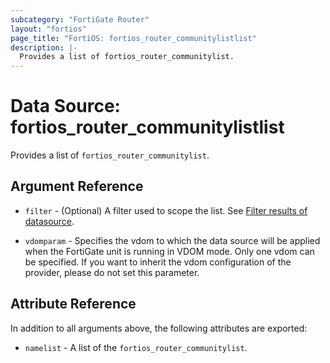 ```yaml
---
subcategory: "FortiGate Router"
layout: "fortios"
page_title: "FortiOS: fortios_router_communitylistlist"
description: |-
  Provides a list of fortios_router_communitylist.
---
```


# Data Source: fortios_router_communitylistlist
Provides a list of `fortios_router_communitylist`.

## Argument Reference

* `filter` - (Optional) A filter used to scope the list. See [Filter results of datasource](https://registry.terraform.io/providers/poroping/fortios/latest/docs/guides/fgt_filter).

* `vdomparam` - Specifies the vdom to which the data source will be applied when the FortiGate unit is running in VDOM mode. Only one vdom can be specified. If you want to inherit the vdom configuration of the provider, please do not set this parameter.

## Attribute Reference

In addition to all arguments above, the following attributes are exported:

* `namelist` -  A list of the `fortios_router_communitylist`.
